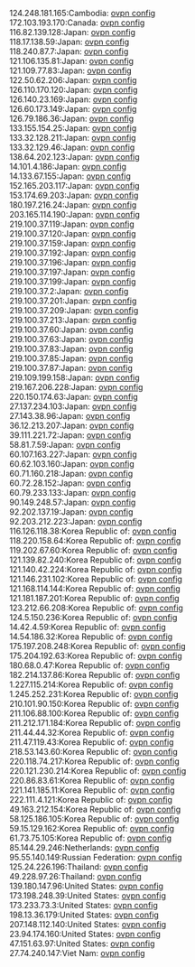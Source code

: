 124.248.181.165:Cambodia: [ovpn config](vpn/124_248_181_165.ovpn)  
172.103.193.170:Canada: [ovpn config](vpn/172_103_193_170.ovpn)  
116.82.139.128:Japan: [ovpn config](vpn/116_82_139_128.ovpn)  
118.17.138.59:Japan: [ovpn config](vpn/118_17_138_59.ovpn)  
118.240.87.7:Japan: [ovpn config](vpn/118_240_87_7.ovpn)  
121.106.135.81:Japan: [ovpn config](vpn/121_106_135_81.ovpn)  
121.109.77.83:Japan: [ovpn config](vpn/121_109_77_83.ovpn)  
122.50.62.206:Japan: [ovpn config](vpn/122_50_62_206.ovpn)  
126.110.170.120:Japan: [ovpn config](vpn/126_110_170_120.ovpn)  
126.140.23.169:Japan: [ovpn config](vpn/126_140_23_169.ovpn)  
126.60.173.149:Japan: [ovpn config](vpn/126_60_173_149.ovpn)  
126.79.186.36:Japan: [ovpn config](vpn/126_79_186_36.ovpn)  
133.155.154.25:Japan: [ovpn config](vpn/133_155_154_25.ovpn)  
133.32.128.211:Japan: [ovpn config](vpn/133_32_128_211.ovpn)  
133.32.129.46:Japan: [ovpn config](vpn/133_32_129_46.ovpn)  
138.64.202.123:Japan: [ovpn config](vpn/138_64_202_123.ovpn)  
14.101.4.186:Japan: [ovpn config](vpn/14_101_4_186.ovpn)  
14.133.67.155:Japan: [ovpn config](vpn/14_133_67_155.ovpn)  
152.165.203.117:Japan: [ovpn config](vpn/152_165_203_117.ovpn)  
153.174.69.203:Japan: [ovpn config](vpn/153_174_69_203.ovpn)  
180.197.216.24:Japan: [ovpn config](vpn/180_197_216_24.ovpn)  
203.165.114.190:Japan: [ovpn config](vpn/203_165_114_190.ovpn)  
219.100.37.119:Japan: [ovpn config](vpn/219_100_37_119.ovpn)  
219.100.37.120:Japan: [ovpn config](vpn/219_100_37_120.ovpn)  
219.100.37.159:Japan: [ovpn config](vpn/219_100_37_159.ovpn)  
219.100.37.192:Japan: [ovpn config](vpn/219_100_37_192.ovpn)  
219.100.37.196:Japan: [ovpn config](vpn/219_100_37_196.ovpn)  
219.100.37.197:Japan: [ovpn config](vpn/219_100_37_197.ovpn)  
219.100.37.199:Japan: [ovpn config](vpn/219_100_37_199.ovpn)  
219.100.37.2:Japan: [ovpn config](vpn/219_100_37_2.ovpn)  
219.100.37.201:Japan: [ovpn config](vpn/219_100_37_201.ovpn)  
219.100.37.209:Japan: [ovpn config](vpn/219_100_37_209.ovpn)  
219.100.37.213:Japan: [ovpn config](vpn/219_100_37_213.ovpn)  
219.100.37.60:Japan: [ovpn config](vpn/219_100_37_60.ovpn)  
219.100.37.63:Japan: [ovpn config](vpn/219_100_37_63.ovpn)  
219.100.37.83:Japan: [ovpn config](vpn/219_100_37_83.ovpn)  
219.100.37.85:Japan: [ovpn config](vpn/219_100_37_85.ovpn)  
219.100.37.87:Japan: [ovpn config](vpn/219_100_37_87.ovpn)  
219.109.199.158:Japan: [ovpn config](vpn/219_109_199_158.ovpn)  
219.167.206.228:Japan: [ovpn config](vpn/219_167_206_228.ovpn)  
220.150.174.63:Japan: [ovpn config](vpn/220_150_174_63.ovpn)  
27.137.234.103:Japan: [ovpn config](vpn/27_137_234_103.ovpn)  
27.143.38.96:Japan: [ovpn config](vpn/27_143_38_96.ovpn)  
36.12.213.207:Japan: [ovpn config](vpn/36_12_213_207.ovpn)  
39.111.221.72:Japan: [ovpn config](vpn/39_111_221_72.ovpn)  
58.81.7.59:Japan: [ovpn config](vpn/58_81_7_59.ovpn)  
60.107.163.227:Japan: [ovpn config](vpn/60_107_163_227.ovpn)  
60.62.103.160:Japan: [ovpn config](vpn/60_62_103_160.ovpn)  
60.71.160.218:Japan: [ovpn config](vpn/60_71_160_218.ovpn)  
60.72.28.152:Japan: [ovpn config](vpn/60_72_28_152.ovpn)  
60.79.233.133:Japan: [ovpn config](vpn/60_79_233_133.ovpn)  
90.149.248.57:Japan: [ovpn config](vpn/90_149_248_57.ovpn)  
92.202.137.19:Japan: [ovpn config](vpn/92_202_137_19.ovpn)  
92.203.212.223:Japan: [ovpn config](vpn/92_203_212_223.ovpn)  
116.126.118.38:Korea Republic of: [ovpn config](vpn/116_126_118_38.ovpn)  
118.220.158.64:Korea Republic of: [ovpn config](vpn/118_220_158_64.ovpn)  
119.202.67.60:Korea Republic of: [ovpn config](vpn/119_202_67_60.ovpn)  
121.139.82.240:Korea Republic of: [ovpn config](vpn/121_139_82_240.ovpn)  
121.140.42.224:Korea Republic of: [ovpn config](vpn/121_140_42_224.ovpn)  
121.146.231.102:Korea Republic of: [ovpn config](vpn/121_146_231_102.ovpn)  
121.168.114.144:Korea Republic of: [ovpn config](vpn/121_168_114_144.ovpn)  
121.181.187.201:Korea Republic of: [ovpn config](vpn/121_181_187_201.ovpn)  
123.212.66.208:Korea Republic of: [ovpn config](vpn/123_212_66_208.ovpn)  
124.5.150.236:Korea Republic of: [ovpn config](vpn/124_5_150_236.ovpn)  
14.42.4.59:Korea Republic of: [ovpn config](vpn/14_42_4_59.ovpn)  
14.54.186.32:Korea Republic of: [ovpn config](vpn/14_54_186_32.ovpn)  
175.197.208.248:Korea Republic of: [ovpn config](vpn/175_197_208_248.ovpn)  
175.204.192.63:Korea Republic of: [ovpn config](vpn/175_204_192_63.ovpn)  
180.68.0.47:Korea Republic of: [ovpn config](vpn/180_68_0_47.ovpn)  
182.214.137.86:Korea Republic of: [ovpn config](vpn/182_214_137_86.ovpn)  
1.227.115.214:Korea Republic of: [ovpn config](vpn/1_227_115_214.ovpn)  
1.245.252.231:Korea Republic of: [ovpn config](vpn/1_245_252_231.ovpn)  
210.101.90.150:Korea Republic of: [ovpn config](vpn/210_101_90_150.ovpn)  
211.106.88.100:Korea Republic of: [ovpn config](vpn/211_106_88_100.ovpn)  
211.212.171.184:Korea Republic of: [ovpn config](vpn/211_212_171_184.ovpn)  
211.44.44.32:Korea Republic of: [ovpn config](vpn/211_44_44_32.ovpn)  
211.47.119.43:Korea Republic of: [ovpn config](vpn/211_47_119_43.ovpn)  
218.53.143.60:Korea Republic of: [ovpn config](vpn/218_53_143_60.ovpn)  
220.118.74.217:Korea Republic of: [ovpn config](vpn/220_118_74_217.ovpn)  
220.121.230.214:Korea Republic of: [ovpn config](vpn/220_121_230_214.ovpn)  
220.86.83.61:Korea Republic of: [ovpn config](vpn/220_86_83_61.ovpn)  
221.141.185.11:Korea Republic of: [ovpn config](vpn/221_141_185_11.ovpn)  
222.111.4.121:Korea Republic of: [ovpn config](vpn/222_111_4_121.ovpn)  
49.163.212.154:Korea Republic of: [ovpn config](vpn/49_163_212_154.ovpn)  
58.125.186.105:Korea Republic of: [ovpn config](vpn/58_125_186_105.ovpn)  
59.15.129.162:Korea Republic of: [ovpn config](vpn/59_15_129_162.ovpn)  
61.73.75.105:Korea Republic of: [ovpn config](vpn/61_73_75_105.ovpn)  
85.144.29.246:Netherlands: [ovpn config](vpn/85_144_29_246.ovpn)  
95.55.140.149:Russian Federation: [ovpn config](vpn/95_55_140_149.ovpn)  
125.24.226.196:Thailand: [ovpn config](vpn/125_24_226_196.ovpn)  
49.228.97.26:Thailand: [ovpn config](vpn/49_228_97_26.ovpn)  
139.180.147.96:United States: [ovpn config](vpn/139_180_147_96.ovpn)  
173.198.248.39:United States: [ovpn config](vpn/173_198_248_39.ovpn)  
173.233.73.3:United States: [ovpn config](vpn/173_233_73_3.ovpn)  
198.13.36.179:United States: [ovpn config](vpn/198_13_36_179.ovpn)  
207.148.112.140:United States: [ovpn config](vpn/207_148_112_140.ovpn)  
23.94.174.160:United States: [ovpn config](vpn/23_94_174_160.ovpn)  
47.151.63.97:United States: [ovpn config](vpn/47_151_63_97.ovpn)  
27.74.240.147:Viet Nam: [ovpn config](vpn/27_74_240_147.ovpn)  
